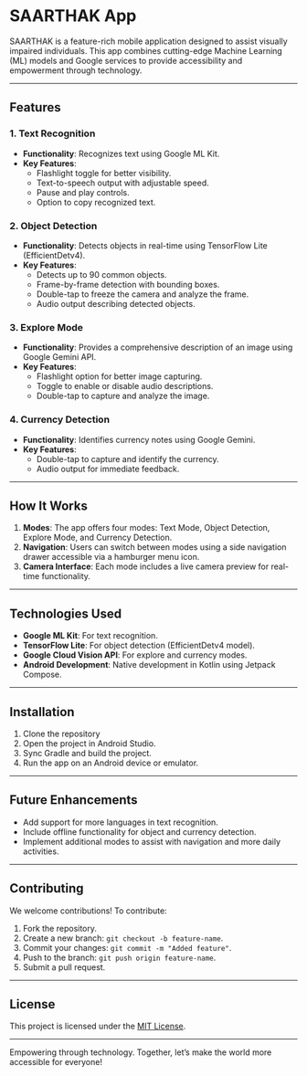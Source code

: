 # SAARTHAK App

SAARTHAK is a feature-rich mobile application designed to assist visually impaired individuals. This app combines cutting-edge Machine Learning (ML) models and Google services to provide accessibility and empowerment through technology.

---

## Features

### 1. Text Recognition
- **Functionality**: Recognizes text using Google ML Kit.
- **Key Features**:
  - Flashlight toggle for better visibility.
  - Text-to-speech output with adjustable speed.
  - Pause and play controls.
  - Option to copy recognized text.
  

### 2. Object Detection
- **Functionality**: Detects objects in real-time using TensorFlow Lite (EfficientDetv4).
- **Key Features**:
  - Detects up to 90 common objects.
  - Frame-by-frame detection with bounding boxes.
  - Double-tap to freeze the camera and analyze the frame.
  - Audio output describing detected objects.


### 3. Explore Mode
- **Functionality**: Provides a comprehensive description of an image using Google Gemini API.
- **Key Features**:
  - Flashlight option for better image capturing.
  - Toggle to enable or disable audio descriptions.
  - Double-tap to capture and analyze the image.


### 4. Currency Detection
- **Functionality**: Identifies currency notes using Google Gemini. 
- **Key Features**:
  - Double-tap to capture and identify the currency.
  - Audio output for immediate feedback.


---

## How It Works
1. **Modes**: The app offers four modes: Text Mode, Object Detection, Explore Mode, and Currency Detection.
2. **Navigation**: Users can switch between modes using a side navigation drawer accessible via a hamburger menu icon.
3. **Camera Interface**: Each mode includes a live camera preview for real-time functionality.

---

## Technologies Used
- **Google ML Kit**: For text recognition.
- **TensorFlow Lite**: For object detection (EfficientDetv4 model).
- **Google Cloud Vision API**: For explore and currency modes.
- **Android Development**: Native development in Kotlin using Jetpack Compose.

---

## Installation
1. Clone the repository
2. Open the project in Android Studio.
3. Sync Gradle and build the project.
4. Run the app on an Android device or emulator.

---

## Future Enhancements
- Add support for more languages in text recognition.
- Include offline functionality for object and currency detection.
- Implement additional modes to assist with navigation and more daily activities.

---

## Contributing
We welcome contributions! To contribute:
1. Fork the repository.
2. Create a new branch: `git checkout -b feature-name`.
3. Commit your changes: `git commit -m "Added feature"`.
4. Push to the branch: `git push origin feature-name`.
5. Submit a pull request.

---

## License
This project is licensed under the [MIT License](LICENSE).

---


Empowering through technology. Together, let’s make the world more accessible for everyone!

